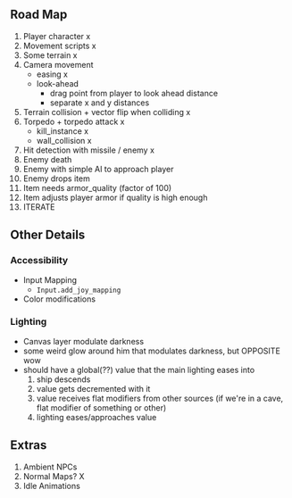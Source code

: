 ## Road Map

1. Player character x
1. Movement scripts x
1. Some terrain x
1. Camera movement
    - easing x
    - look-ahead
        - drag point from player to look ahead distance
        - separate x and y distances
1. Terrain collision + vector flip when colliding x
1. Torpedo + torpedo attack x
    - kill_instance x
    - wall_collision x
1. Hit detection with missile / enemy x
1. Enemy death
1. Enemy with simple AI to approach player
1. Enemy drops item
1. Item needs armor_quality (factor of 100)
1. Item adjusts player armor if quality is high enough
1. ITERATE

## Other Details

### Accessibility
- Input Mapping
  - `Input.add_joy_mapping`
- Color modifications

### Lighting
- Canvas layer modulate darkness
- some weird glow around him that modulates darkness, but OPPOSITE wow
- should have a global(??) value that the main lighting eases into
    1. ship descends
    1. value gets decremented with it
    1. value receives flat modifiers from other sources (if we're in a cave, flat modifier of something or other)
    1. lighting eases/approaches value

## Extras
1. Ambient NPCs
1. Normal Maps? X
1. Idle Animations
